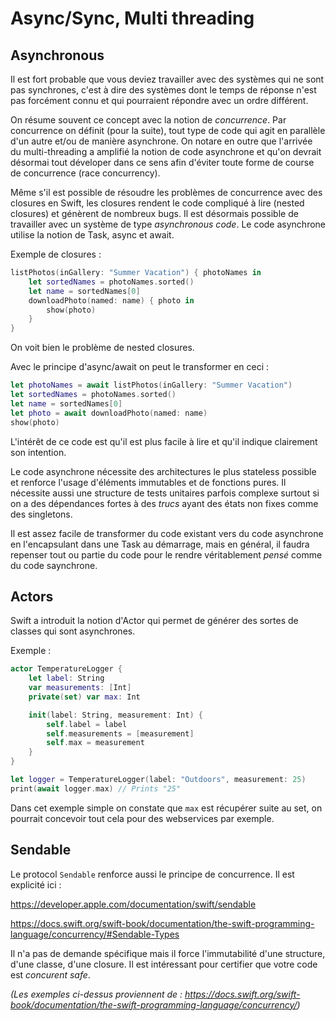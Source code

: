 # Async/Sync, Multi threading

## Asynchronous

Il est fort probable que vous deviez travailler avec des systèmes qui ne sont pas synchrones, c'est à dire des systèmes dont le temps de réponse n'est pas forcément connu et qui pourraient répondre avec un ordre différent.

On résume souvent ce concept avec la notion de *concurrence*. Par concurrence on définit (pour la suite), tout type de code qui agit en parallèle d'un autre et/ou de manière asynchrone. On notare en outre que l'arrivée du multi-threading a amplifié la notion de code asynchrone et qu'on devrait désormai tout déveloper dans ce sens afin d'éviter toute forme de course de concurrence (race concurrency).

Même s'il est possible de résoudre les problèmes de concurrence avec des closures en Swift, les closures rendent le code compliqué à lire (nested closures) et génèrent de nombreux bugs. Il est désormais possible de travailler avec un système de type *asynchronous code*. Le code asynchrone utilise la notion de Task, async et await.

Exemple de closures :

```swift
listPhotos(inGallery: "Summer Vacation") { photoNames in
    let sortedNames = photoNames.sorted()
    let name = sortedNames[0]
    downloadPhoto(named: name) { photo in
        show(photo)
    }
}
```

On voit bien le problème de nested closures.

Avec le principe d'async/await on peut le transformer en ceci :

```swift
let photoNames = await listPhotos(inGallery: "Summer Vacation")
let sortedNames = photoNames.sorted()
let name = sortedNames[0]
let photo = await downloadPhoto(named: name)
show(photo)
```

L'intérêt de ce code est qu'il est plus facile à lire et qu'il indique clairement son intention.

Le code asynchrone nécessite des architectures le plus stateless possible et renforce l'usage d'éléments immutables et de fonctions pures. Il nécessite aussi une structure de tests unitaires parfois complexe surtout si on a des dépendances fortes à des *trucs* ayant des états non fixes comme des singletons.

Il est assez facile de transformer du code existant vers du code asynchrone en l'encapsulant dans une Task au démarrage, mais en général, il faudra repenser tout ou partie du code pour le rendre véritablement *pensé* comme du code saynchrone.

## Actors

Swift a introduit la notion d'Actor qui permet de générer des sortes de classes qui sont asynchrones.

Exemple :

```swift
actor TemperatureLogger {
    let label: String
    var measurements: [Int]
    private(set) var max: Int

    init(label: String, measurement: Int) {
        self.label = label
        self.measurements = [measurement]
        self.max = measurement
    }
}

let logger = TemperatureLogger(label: "Outdoors", measurement: 25)
print(await logger.max) // Prints "25"
```

Dans cet exemple simple on constate que `max` est récupérer suite au set, on pourrait concevoir tout cela pour des webservices par exemple.

## Sendable

Le protocol `Sendable` renforce aussi le principe de concurrence. Il est explicité ici :

https://developer.apple.com/documentation/swift/sendable

https://docs.swift.org/swift-book/documentation/the-swift-programming-language/concurrency/#Sendable-Types

Il n'a pas de demande spécifique mais il force l'immutabilité d'une structure, d'une classe, d'une closure. Il est intéressant pour certifier que votre code est *concurent safe*.


*(Les exemples ci-dessus proviennent de : https://docs.swift.org/swift-book/documentation/the-swift-programming-language/concurrency/)*

